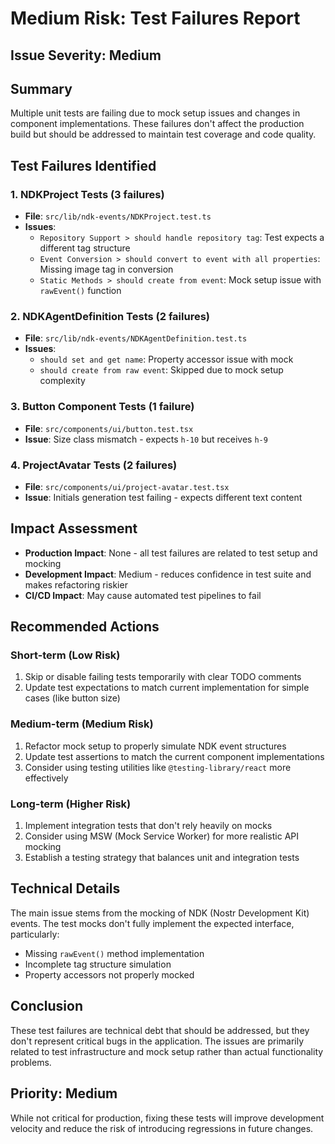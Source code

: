 # Medium Risk: Test Failures Report

## Issue Severity: Medium

## Summary
Multiple unit tests are failing due to mock setup issues and changes in component implementations. These failures don't affect the production build but should be addressed to maintain test coverage and code quality.

## Test Failures Identified

### 1. NDKProject Tests (3 failures)
- **File**: `src/lib/ndk-events/NDKProject.test.ts`
- **Issues**:
  - `Repository Support > should handle repository tag`: Test expects a different tag structure
  - `Event Conversion > should convert to event with all properties`: Missing image tag in conversion
  - `Static Methods > should create from event`: Mock setup issue with `rawEvent()` function

### 2. NDKAgentDefinition Tests (2 failures)
- **File**: `src/lib/ndk-events/NDKAgentDefinition.test.ts`
- **Issues**:
  - `should set and get name`: Property accessor issue with mock
  - `should create from raw event`: Skipped due to mock setup complexity

### 3. Button Component Tests (1 failure)
- **File**: `src/components/ui/button.test.tsx`
- **Issue**: Size class mismatch - expects `h-10` but receives `h-9`

### 4. ProjectAvatar Tests (2 failures)
- **File**: `src/components/ui/project-avatar.test.tsx`
- **Issue**: Initials generation test failing - expects different text content

## Impact Assessment
- **Production Impact**: None - all test failures are related to test setup and mocking
- **Development Impact**: Medium - reduces confidence in test suite and makes refactoring riskier
- **CI/CD Impact**: May cause automated test pipelines to fail

## Recommended Actions

### Short-term (Low Risk)
1. Skip or disable failing tests temporarily with clear TODO comments
2. Update test expectations to match current implementation for simple cases (like button size)

### Medium-term (Medium Risk)
1. Refactor mock setup to properly simulate NDK event structures
2. Update test assertions to match the current component implementations
3. Consider using testing utilities like `@testing-library/react` more effectively

### Long-term (Higher Risk)
1. Implement integration tests that don't rely heavily on mocks
2. Consider using MSW (Mock Service Worker) for more realistic API mocking
3. Establish a testing strategy that balances unit and integration tests

## Technical Details

The main issue stems from the mocking of NDK (Nostr Development Kit) events. The test mocks don't fully implement the expected interface, particularly:
- Missing `rawEvent()` method implementation
- Incomplete tag structure simulation
- Property accessors not properly mocked

## Conclusion
These test failures are technical debt that should be addressed, but they don't represent critical bugs in the application. The issues are primarily related to test infrastructure and mock setup rather than actual functionality problems.

## Priority: Medium
While not critical for production, fixing these tests will improve development velocity and reduce the risk of introducing regressions in future changes.